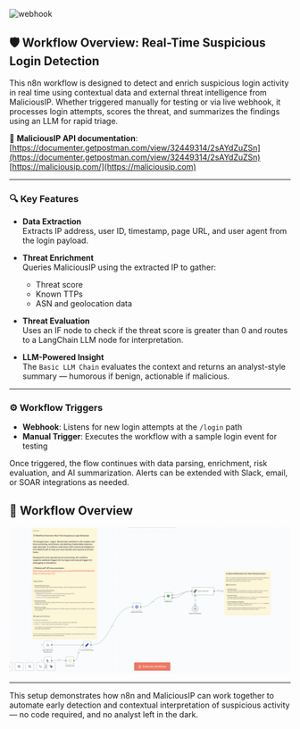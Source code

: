 ![webhook](https://i.imgur.com/D6SP9P0.png)

## 🛡️ Workflow Overview: Real-Time Suspicious Login Detection

This n8n workflow is designed to detect and enrich suspicious login activity in real time using contextual data and external threat intelligence from MaliciousIP. Whether triggered manually for testing or via live webhook, it processes login attempts, scores the threat, and summarizes the findings using an LLM for rapid triage.

🔗 **MaliciousIP API documentation**:  
[https://documenter.getpostman.com/view/32449314/2sAYdZuZSn](https://documenter.getpostman.com/view/32449314/2sAYdZuZSn)  
[https://maliciousip.com/](https://maliciousip.com)

---

### 🔍 Key Features

- **Data Extraction**  
  Extracts IP address, user ID, timestamp, page URL, and user agent from the login payload.

- **Threat Enrichment**  
  Queries MaliciousIP using the extracted IP to gather:
  - Threat score
  - Known TTPs
  - ASN and geolocation data

- **Threat Evaluation**  
  Uses an IF node to check if the threat score is greater than 0 and routes to a LangChain LLM node for interpretation.

- **LLM-Powered Insight**  
  The `Basic LLM Chain` evaluates the context and returns an analyst-style summary — humorous if benign, actionable if malicious.

---

### ⚙️ Workflow Triggers

- **Webhook**: Listens for new login attempts at the `/login` path  
- **Manual Trigger**: Executes the workflow with a sample login event for testing

Once triggered, the flow continues with data parsing, enrichment, risk evaluation, and AI summarization. Alerts can be extended with Slack, email, or SOAR integrations as needed.

## 🧭 Workflow Overview

![Workflow Diagram](./workflow.png)


---

This setup demonstrates how n8n and MaliciousIP can work together to automate early detection and contextual interpretation of suspicious activity — no code required, and no analyst left in the dark.
